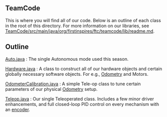 ## TeamCode

This is where you will find all of our code. Below is an outline of each class in the root of this directory. For more information on our libraries, see [TeamCode/src/main/java/org/firstinspires/ftc/teamcode/lib/readme.md](https://github.com/Wiring-Warriors-10430/2021-Ultimate-Goal-Season/new/master/TeamCode/src/main/java/org/firstinspires/ftc/teamcode/lib/readme.md).

## Outline

[Auto.java](https://github.com/Wiring-Warriors-10430/2021-Ultimate-Goal-Season/blob/master/TeamCode/src/main/java/org/firstinspires/ftc/teamcode/Auto.java) : The single Autonomous mode used this season.

[Hardware.java](https://github.com/Wiring-Warriors-10430/2021-Ultimate-Goal-Season/blob/master/TeamCode/src/main/java/org/firstinspires/ftc/teamcode/Hardware.java) : A class to construct all of our hardware objects and certain globally necessary software objects. For e.g., [Odometry](https://github.com/Wiring-Warriors-10430/2021-Ultimate-Goal-Season/blob/master/TeamCode/src/main/java/org/firstinspires/ftc/teamcode/lib/Odometry.java) and Motors.

[OdometerCalibration.java](https://github.com/Wiring-Warriors-10430/2021-Ultimate-Goal-Season/blob/master/TeamCode/src/main/java/org/firstinspires/ftc/teamcode/OdometerCalibration.java) : A simple Tele-op class to tune certain parameters of our physical [Odometry](https://github.com/Wiring-Warriors-10430/2021-Ultimate-Goal-Season/blob/master/TeamCode/src/main/java/org/firstinspires/ftc/teamcode/lib/Odometry.java) setup.

[Teleop.java](https://github.com/Wiring-Warriors-10430/2021-Ultimate-Goal-Season/blob/master/TeamCode/src/main/java/org/firstinspires/ftc/teamcode/Teleop.java) : Our single Teleoperated class. Includes a few minor driver enhancements, and full closed-loop PID control on every mechanism with an [encoder](https://github.com/Wiring-Warriors-10430/2021-Ultimate-Goal-Season/blob/master/TeamCode/src/main/java/org/firstinspires/ftc/teamcode/lib/Encoder.java).
